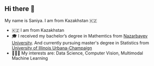 ## Hi there 👋

My name is Saniya. I am from Kazakhstan 🇰🇿

- 🇰🇿 I am from Kazakhstan
- 🎓 I received my bachelor’s degree in Mathemtics from [Nazarbayev University](https://nu.edu.kz/). And currently pursuing master's degree in Statistics from [University of Illinois Urbana-Champaign](https://illinois.edu/)
- 👩🏻‍💻 My interests are: Data Science, Computer Vision, Multimodal Machine Learning


<!--
**SaniyaAbushakimova/SaniyaAbushakimova** is a ✨ _special_ ✨ repository because its `README.md` (this file) appears on your GitHub profile.

Here are some ideas to get you started:

- 🔭 I’m currently working on ...
- 🌱 I’m currently learning ...
- 👯 I’m looking to collaborate on ...
- 🤔 I’m looking for help with ...
- 💬 Ask me about ...
- 📫 How to reach me: ...
- 😄 Pronouns: ...
- ⚡ Fun fact: ...
-->
